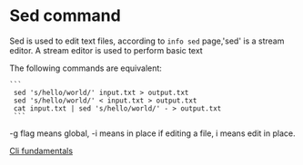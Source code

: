 # Sed command
Sed  is used to edit text files, according to `info sed` page,'sed' is a stream editor.  A stream editor is used to perform basic text

The following commands are
equivalent:

    ```
     sed 's/hello/world/' input.txt > output.txt
     sed 's/hello/world/' < input.txt > output.txt
     cat input.txt | sed 's/hello/world/' - > output.txt
     ```

-g flag means global, -i means in place if editing a file, i means edit in place. 

[Cli fundamentals](https://github.com/Namrajp/cli-fundamentals)

